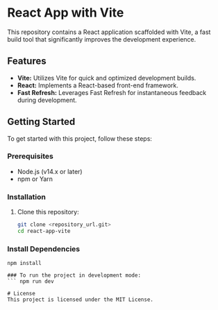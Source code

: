 # React App with Vite

This repository contains a React application scaffolded with Vite, a fast build tool that significantly improves the development experience.

## Features

- **Vite:** Utilizes Vite for quick and optimized development builds.
- **React:** Implements a React-based front-end framework.
- **Fast Refresh:** Leverages Fast Refresh for instantaneous feedback during development.

## Getting Started

To get started with this project, follow these steps:

### Prerequisites

- Node.js (v14.x or later)
- npm or Yarn

### Installation

1. Clone this repository:

   ```bash
   git clone <repository_url.git>
   cd react-app-vite

### Install Dependencies

```
npm install

### To run the project in development mode:
``` npm run dev

# License
This project is licensed under the MIT License.